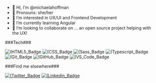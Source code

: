 - 👋 Hi, I’m @michaelahoffman
- 🙂 Pronouns: she/her
- 👀 I’m interested in UX/UI and Frontend Development
- 🌱 I’m currently learning Angular
- 💞️ I’m looking to collaborate on ... an open source project helping with the UX! 

###Tech### 

![(HTML5_Badge](https://camo.githubusercontent.com/2fad14d202b24de54ef28fb28fc41b3fe661fc22ca72ab6045ed280d277bb536/68747470733a2f2f696d672e736869656c64732e696f2f62616467652f2d48544d4c352d4533344632363f7374796c653d666c6174266c6f676f3d68746d6c35266c6f676f436f6c6f723d7768697465) ![(CSS_Badge](https://camo.githubusercontent.com/106cfcc1bea1938e98f03e1291b18f30091ec44513da900b54f988416824d3b7/68747470733a2f2f696d672e736869656c64732e696f2f62616467652f2d435353332d3135373242363f7374796c653d666c6174266c6f676f3d63737333266c6f676f436f6c6f723d7768697465) ![(Sass_Badge](https://camo.githubusercontent.com/f2ec0c17c86b1f972b60ed9a58a325e2bd41ccd110be1db9a723623de15fdfc7/68747470733a2f2f696d672e736869656c64732e696f2f62616467652f2d536173732d6363363639393f7374796c653d666c6174266c6f676f3d73617373266c6f676f436f6c6f723d666666666666) ![(Typescript_Badge](https://img.shields.io/badge/Typescript-3178c6?style=flat-square&lableColor=1ca0f1&logo=typescript&logoColor=white)
![(Git_Badge](https://camo.githubusercontent.com/ca51e630ca5d23785b14d5122a126bd79bb31c6eb3a9cc3bec2807e4fb2769be/687474703a2f2f696d672e736869656c64732e696f2f62616467652f2d4769742d4631353032463f7374796c653d666c6174266c6f676f3d676974266c6f676f436f6c6f723d464646464646) ![(GitHub_Badge](https://camo.githubusercontent.com/e6827ddacb39b17e677eaffdae6995da1cc09076e4d50f2b816d2758873f438c/687474703a2f2f696d672e736869656c64732e696f2f62616467652f2d4769746875622d3030303030303f7374796c653d666c6174266c6f676f3d676974687562266c6f676f436f6c6f723d464646464646) ![(VS_Code_Badge](https://camo.githubusercontent.com/dcba282d85f141d78beb44a3a4f48c7f929f3ac7aaedd77a490e7a64fdcf2096/687474703a2f2f696d672e736869656c64732e696f2f62616467652f2d5653253230436f64652d3030374143433f7374796c653d666c6174266c6f676f3d76697375616c25323073747564696f253230636f6465266c6f676f436f6c6f723d7768697465)

###Find me elsewhere### 

[![(Twitter_Badge](https://img.shields.io/badge/Twitter-1ca0f1?style=flat-square&lableColor=1ca0f1&logo=twitter&logoColor=white&link=https://twitter.com/md_hoffman)](https://twitter.com/md_hoffman) [![(Linkedin_Badge](https://img.shields.io/badge/Linkedin-blue?style=flat-square&lableColor=1ca0f1&logo=Linkedin&logoColor=white&link=https://www.linkedin.com/in/michaeladhoffman/)](https://www.linkedin.com/in/michaeladhoffman/)
